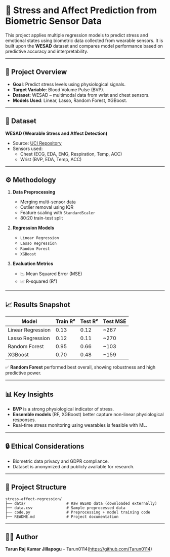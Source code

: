 
# 🧠 Stress and Affect Prediction from Biometric Sensor Data


This project applies multiple regression models to predict stress and emotional states using biometric data collected from wearable sensors. It is built upon the **WESAD** dataset and compares model performance based on predictive accuracy and interpretability.

---

## 📌 Project Overview

- **Goal**: Predict stress levels using physiological signals.
- **Target Variable**: Blood Volume Pulse (BVP).
- **Dataset**: WESAD – multimodal data from wrist and chest sensors.
- **Models Used**: Linear, Lasso, Random Forest, XGBoost.

---

## 📂 Dataset

**WESAD (Wearable Stress and Affect Detection)**  
- Source: [UCI Repository](https://archive.ics.uci.edu/dataset/465/wesad+wearable+stress+and+affect+detection)  
- Sensors used:
  - Chest (ECG, EDA, EMG, Respiration, Temp, ACC)
  - Wrist (BVP, EDA, Temp, ACC)

---

## ⚙️ Methodology

1. **Data Preprocessing**
   - Merging multi-sensor data
   - Outlier removal using IQR
   - Feature scaling with `StandardScaler`
   - 80:20 train-test split

2. **Regression Models**
   - `Linear Regression`
   - `Lasso Regression`
   - `Random Forest`
   - `XGBoost`

3. **Evaluation Metrics**
   - 📉 Mean Squared Error (MSE)
   - 📈 R-squared (R²)

---

## 📈 Results Snapshot

| Model              | Train R² | Test R² | Test MSE |
|-------------------|----------|---------|----------|
| Linear Regression | 0.13     | 0.12    | ~267     |
| Lasso Regression  | 0.12     | 0.11    | ~270     |
| Random Forest     | 0.95     | 0.66    | ~103     |
| XGBoost           | 0.70     | 0.48    | ~159     |

✅ **Random Forest** performed best overall, showing robustness and high predictive power.

---

## 📊 Key Insights

- **BVP** is a strong physiological indicator of stress.
- **Ensemble models** (RF, XGBoost) better capture non-linear physiological responses.
- Real-time stress monitoring using wearables is feasible with ML.

---

## 🔒 Ethical Considerations

- Biometric data privacy and GDPR compliance.
- Dataset is anonymized and publicly available for research.

---

## 📁 Project Structure

```
stress-affect-regression/
├── data/                  # Raw WESAD data (downloaded externally)
├── data.csv               # Sample preprocessed data
├── code.py                # Preprocessing + model training code
├── README.md              # Project documentation
```

---

## 🧑‍💻 Author

**Tarun Raj Kumar Jillapogu** – Tarun0114(https://github.com/Tarun0114)


